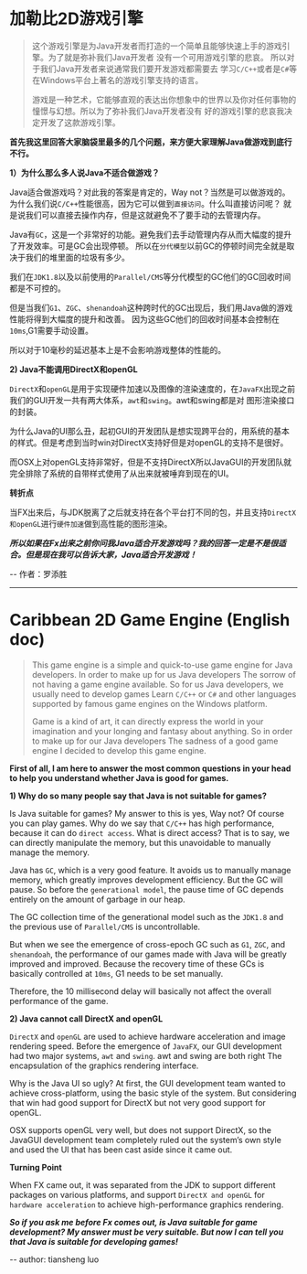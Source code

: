 # 加勒比2D游戏引擎

> 这个游戏引擎是为Java开发者而打造的一个简单且能够快速上手的游戏引擎。为了就是弥补我们Java开发者
> 没有一个可用游戏引擎的悲哀。
> 所以对于我们Java开发者来说通常我们要开发游戏都需要去
> 学习`C/C++`或者是`C#`等在Windows平台上著名的游戏引擎支持的语言。
> 
> 游戏是一种艺术，它能够直观的表达出你想象中的世界以及你对任何事物的憧憬与幻想。所以为了弥补我们Java开发者没有
> 好的游戏引擎的悲哀我决定开发了这款游戏引擎。

**首先我这里回答大家脑袋里最多的几个问题，来方便大家理解Java做游戏到底行不行。**

**1）为什么那么多人说Java不适合做游戏？**

Java适合做游戏吗？对此我的答案是肯定的，Way not？当然是可以做游戏的。为什么我们说`C/C++`性能很高，因为它可以做到`直接访问`。什么叫直接访问呢？
就是说我们可以直接去操作内存，但是这就避免不了要手动的去管理内存。

Java有`GC`，这是一个非常好的功能。避免我们去手动管理内存从而大幅度的提升了开发效率。可是GC会出现停顿。
所以在`分代模型`以前GC的停顿时间完全就是取决于我们的堆里面的垃圾有多少。

我们在`JDK1.8`以及以前使用的`Parallel/CMS`等分代模型的GC他们的GC回收时间都是不可控的。

但是当我们`G1`、`ZGC`、`shenandoah`这种跨时代的GC出现后，我们用Java做的游戏性能将得到大幅度的提升和改善。
因为这些GC他们的回收时间基本会控制在`10ms`,G1需要手动设置。

所以对于10毫秒的延迟基本上是不会影响游戏整体的性能的。

**2) Java不能调用DirectX和openGL**

`DirectX`和`openGL`是用于实现硬件加速以及图像的渲染速度的，在`JavaFX`出现之前我们的GUI开发一共有两大体系，`awt`和`swing`。awt和swing都是对
图形渲染接口的封装。

为什么Java的UI那么丑，起初GUI的开发团队是想实现跨平台的，用系统的基本的样式。但是考虑到当时win对DirectX支持好但是对openGL的支持不是很好。

而OSX上对openGL支持非常好，但是不支持DirectX所以JavaGUI的开发团队就完全排除了系统的自带样式使用了从出来就被唾弃到现在的UI。

**转折点**

当FX出来后，与JDK脱离了之后就支持在各个平台打不同的包，并且支持`DirectX和openGL`进行`硬件加速`做到高性能的图形渲染。

***所以如果在Fx出来之前你问我Java适合开发游戏吗？我的回答一定是不是很适合。但是现在我可以告诉大家，Java适合开发游戏！***

-- 作者：罗添胜

-----------------

# Caribbean 2D Game Engine (English doc)

> This game engine is a simple and quick-to-use game engine for Java developers. In order to make up for us Java developers
> The sorrow of not having a game engine available.
> So for us Java developers, we usually need to develop games
> Learn `C/C++` or `C#` and other languages ​​supported by famous game engines on the Windows platform.
>
> Game is a kind of art, it can directly express the world in your imagination and your longing and fantasy about anything. So in order to make up for our Java developers
> The sadness of a good game engine I decided to develop this game engine.

**First of all, I am here to answer the most common questions in your head to help you understand whether Java is good for games.**

**1) Why do so many people say that Java is not suitable for games?**

Is Java suitable for games? My answer to this is yes, Way not? Of course you can play games. Why do we say that `C/C++` has high performance, because it can do `direct access`. What is direct access?
That is to say, we can directly manipulate the memory, but this unavoidable to manually manage the memory.

Java has `GC`, which is a very good feature. It avoids us to manually manage memory, which greatly improves development efficiency. But the GC will pause.
So before the `generational model`, the pause time of GC depends entirely on the amount of garbage in our heap.

The GC collection time of the generational model such as the `JDK1.8` and the previous use of `Parallel/CMS` is uncontrollable.

But when we see the emergence of cross-epoch GC such as `G1`, `ZGC`, and `shenandoah`, the performance of our games made with Java will be greatly improved and improved.
Because the recovery time of these GCs is basically controlled at `10ms`, G1 needs to be set manually.

Therefore, the 10 millisecond delay will basically not affect the overall performance of the game.

**2) Java cannot call DirectX and openGL**

`DirectX` and `openGL` are used to achieve hardware acceleration and image rendering speed. Before the emergence of `JavaFX`, our GUI development had two major systems, `awt` and `swing`. awt and swing are both right
The encapsulation of the graphics rendering interface.

Why is the Java UI so ugly? At first, the GUI development team wanted to achieve cross-platform, using the basic style of the system. But considering that win had good support for DirectX but not very good support for openGL.

OSX supports openGL very well, but does not support DirectX, so the JavaGUI development team completely ruled out the system’s own style and used the UI that has been cast aside since it came out.

**Turning Point**

When FX came out, it was separated from the JDK to support different packages on various platforms, and support `DirectX and openGL` for `hardware acceleration` to achieve high-performance graphics rendering.

***So if you ask me before Fx comes out, is Java suitable for game development? My answer must be very suitable. But now I can tell you that Java is suitable for developing games!***

-- author: tiansheng luo
